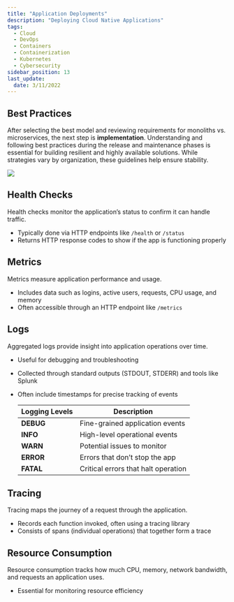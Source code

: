 ```yaml
---
title: "Application Deployments"
description: "Deploying Cloud Native Applications"
tags:
  - Cloud
  - DevOps
  - Containers
  - Containerization
  - Kubernetes
  - Cybersecurity
sidebar_position: 13
last_update:
  date: 3/11/2022
---
```


## Best Practices

After selecting the best model and reviewing requirements for monoliths vs. microservices, the next step is **implementation**. Understanding and following best practices during the release and maintenance phases is essential for building resilient and highly available solutions. While strategies vary by organization, these guidelines help ensure stability.

<div class='img-center'>

![](/img/docs/udacity-suse-2-bestpractices.png)

</div>



## Health Checks

Health checks monitor the application’s status to confirm it can handle traffic.

- Typically done via HTTP endpoints like `/health` or `/status`
- Returns HTTP response codes to show if the app is functioning properly

## Metrics

Metrics measure application performance and usage.

- Includes data such as logins, active users, requests, CPU usage, and memory
- Often accessible through an HTTP endpoint like `/metrics`

## Logs

Aggregated logs provide insight into application operations over time.

- Useful for debugging and troubleshooting
- Collected through standard outputs (STDOUT, STDERR) and tools like Splunk
- Often include timestamps for precise tracking of events

  | **Logging Levels** | Description |
  |--------------------|-------------|
  | **DEBUG**          | Fine-grained application events |
  | **INFO**           | High-level operational events |
  | **WARN**           | Potential issues to monitor |
  | **ERROR**          | Errors that don’t stop the app |
  | **FATAL**          | Critical errors that halt operation |

## Tracing

Tracing maps the journey of a request through the application.

- Records each function invoked, often using a tracing library
- Consists of spans (individual operations) that together form a trace

## Resource Consumption

Resource consumption tracks how much CPU, memory, network bandwidth, and requests an application uses.

- Essential for monitoring resource efficiency